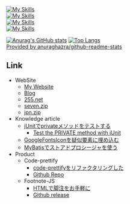 [![My Skills](https://skillicons.dev/icons?i=java,spring,maven,idea,eclipse)](#)  
[![My Skills](https://skillicons.dev/icons?i=html,css,js,jquery,vscode)](#)  
[![My Skills](https://skillicons.dev/icons?i=cs,dotnet,visualstudio)](#)  
[![My Skills](https://skillicons.dev/icons?i=mysql,sqlite,github,githubactions)](#)  

[![Anurag's GitHub stats](https://github-readme-stats.vercel.app/api?username=yui-Kitamura&count_private=true&show_icons=true&locale=ja&disable_animations=false)](#)
[![Top Langs](https://github-readme-stats.vercel.app/api/top-langs/?username=yui-Kitamura&layout=compact&count_private=true&show_icons=true&locale=ja)](#)  
[Provided by anuraghazra/github-readme-stats](https://github.com/anuraghazra/github-readme-stats/blob/master/docs/readme_ja.md)

## Link
- WebSite
  - [My Website](https://yui-kitamura.me)
  - [Blog](https://yuiktmr.blog)
  - [255.net](https://nigogo.net)
  - [seven.zip](https://domain.seven.zip)
  - [jpn.zip](https://yui-kitamura.eng.pro/blog/llc/article/20230519_sevenZip.html#s2_jpn)
- Knowledge article
  - [jUnitでprivateメソッドをテストする](https://yuiktmr.blog/article/20220124_jUnitPrivate.html)
    - [Test the PRIVATE method with jUnit](https://yuiktmr.blog/article/20221006_jUnitPrivate_en.html)
  - [GoogleFontsIconを疑似要素に埋め込む](https://yuiktmr.blog/article/20220430_GglFntIcnWthCss.html)
  - [MyBatisでストアドプロシージャを使う](https://yuiktmr.blog/article/20230304_MyBatisStoredProcedure.html)
- Product
  - Code-prettify
    - [code-prettifyをリファクタリングした](https://yuiktmr.blog/article/20220128_prettify.html#h2_publish)
    - [Github Repo](https://github.com/graycat27/code-prettify)
  - Footnote-JS
    - [HTMLで脚注をお手軽に](https://yuiktmr.blog/article/20220205_footnote.html)
    - [Github release](https://github.com/graycat27/footnote-js/releases)

